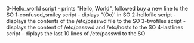 0-Hello_world script - prints "Hello, World", followed buy a new line to the SO
1-confused_smiley script - diplays "(Ôo)' in SO
2-hellofile script - displays the contents of the /etc/passwd file to the SO
3-twofiles script - displays the content of /etc/passwd and /etc/hosts to the SO
4-lastlines script - diplays the last 10 lines of /etc/passwd to the SO
